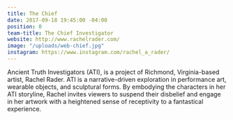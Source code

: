```yaml
---
title: The Chief
date: 2017-09-18 19:45:00 -04:00
position: 0
team-title: The Chief Investigator
website: http://www.rachelrader.com/
image: "/uploads/web-chief.jpg"
instagram: https://www.instagram.com/rachel_a_rader/
---
```


Ancient Truth Investigators (ATI), is a project of Richmond, Virginia-based artist, Rachel Rader. 
ATI is a narrative-driven exploration in performance art, wearable objects, and sculptural forms. By embodying the characters in her ATI storyline, Rachel invites viewers to suspend their disbelief and engage in her artwork with a heightened sense of receptivity to a fantastical experience.